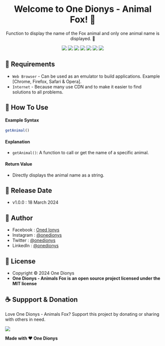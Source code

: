 <h1 align="center">Welcome to One Dionys - Animal Fox! 👋 </h1>

<p align="center">Function to display the name of the Fox animal and only one animal name is displayed. 💖 </p>

<p align="center">
<img src="https://img.shields.io/github/contributors/onedionys/onedionys-animal-fox?style=flat-square">
<img src="https://img.shields.io/github/issues/onedionys/onedionys-animal-fox?style=flat-square">
<img src="https://img.shields.io/github/stars/onedionys/onedionys-animal-fox?style=flat-square"> 
<img src="https://img.shields.io/github/forks/onedionys/onedionys-animal-fox?style=flat-square">
<img src="https://img.shields.io/github/last-commit/onedionys/onedionys-animal-fox.svg?style=flat-square">
<img src="https://img.shields.io/github/languages/code-size/onedionys/onedionys-animal-fox?style=flat-square">
<img src="https://img.shields.io/github/license/onedionys/onedionys-animal-fox?style=flat-square">
</p>

## 💾 Requirements

* `Web Browser` - Can be used as an emulator to build applications. Example [Chrome, Firefox, Safari & Opera].
* `Internet` - Because many use CDN and to make it easier to find solutions to all problems.

## 🎯 How To Use

#### Example Syntax

```javascript
getAnimal()
```

#### Explanation

* `getAnimal()`: A function to call or get the name of a specific animal.

#### Return Value

* Directly displays the animal name as a string.

## 📆 Release Date

* v1.0.0 : 18 March 2024

## 🧑 Author

* Facebook : <a href="https://www.facebook.com/theonedionys"> Oned Ionys</a>
* Instagram : <a href="https://www.instagram.com/onedionys/"> @onedionys</a>
* Twitter : <a href="https://twitter.com/onedionys"> @onedionys</a>
* LinkedIn :  <a href="https://www.linkedin.com/in/onedionys/"> @onedionys</a>

## 📝 License

* Copyright © 2024 One Dionys
* **One Dionys - Animals Fox is an open source project licensed under the MIT license**

## ☕️ Suppport & Donation

Love One Dionys - Animals Fox? Support this project by donating or sharing with others in need.

<a href="https://www.buymeacoffee.com/onedionys"><img src="https://img.shields.io/badge/Buy_Me_A_Coffee-FFDD00?style=for-the-badge&logo=buy-me-a-coffee&logoColor=black"/> </a>

**Made with ❤️ One Dionys**
